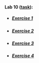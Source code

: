 #### Lab 10 ([task](https://drive.google.com/file/d/1p0lrSrgZxxfCdEZircAdJdXrrN7AbKYN/view)):
* ##### [Exercise 1](https://CaptainArsa.github.io/InternetProgramming/Lab10/Lab10_1.html)
* ##### [Exercise 2](https://CaptainArsa.github.io/InternetProgramming/Lab10/Lab10_2.html)
* ##### [Exercise 3](https://CaptainArsa.github.io/InternetProgramming/Lab10/Lab10_3.html)
* ##### [Exercise 4](https://CaptainArsa.github.io/InternetProgramming/Lab10/Lab10_4.html)
